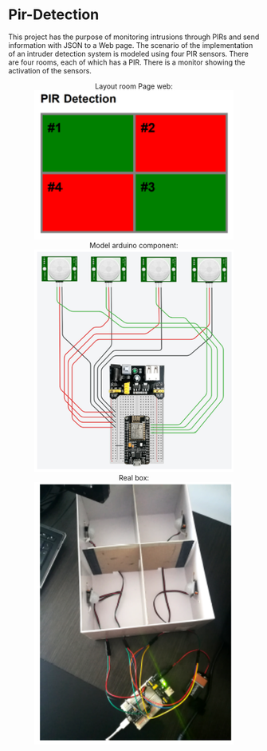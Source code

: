 # Pir-Detection
This project has the purpose of monitoring intrusions through PIRs and send information with JSON to a Web page.
The scenario of the implementation of an intruder detection system is modeled using four PIR sensors. There are four rooms, each of which has a PIR. There is a monitor showing the activation of the sensors.


<div align="center">
    Layout room Page web: <br>
    <img src="/screen/1.png" width="400px"</img> <br>
    Model arduino component:<br>
    <img src="/screen/2.png" width="400px"</img>  <br>
    Real box:<br>
    <img src="/screen/3.png" width="400px"</img>   <br>
</div>


